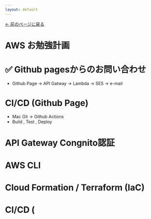 ```yaml
---
layout: default
---
```


[← 前のページに戻る](/index.html)

# AWS お勉強計画

# ✅ Github pagesからのお問い合わせ

- Github Page -> API Gatway -> Lambda -> SES -> e-mail

# CI/CD (Github Page)

- Mac Git -> Github Actions
- Build , Test , Deploy

# API Gateway Congnito認証

# AWS CLI

# Cloud Formation / Terraform (IaC)

# CI/CD (
